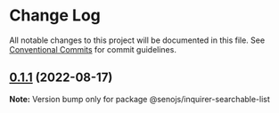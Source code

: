 # Change Log

All notable changes to this project will be documented in this file.
See [Conventional Commits](https://conventionalcommits.org) for commit guidelines.

## [0.1.1](https://github.com/senoteam/inquirer-searchable-list/compare/@senojs/inquirer-searchable-list@0.1.0...@senojs/inquirer-searchable-list@0.1.1) (2022-08-17)

**Note:** Version bump only for package @senojs/inquirer-searchable-list
